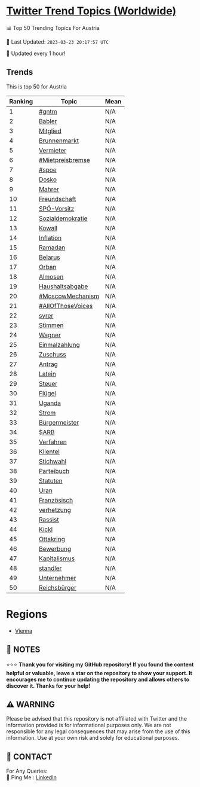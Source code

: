 [Twitter Trend Topics (Worldwide)](https://github.com/ErcinDedeoglu/Twitter-Trend-Topics)
==========


📊 Top 50 Trending Topics For Austria

📆 Last Updated: `2023-03-23 20:17:57 UTC`

🔧 Updated every 1 hour!


## Trends

This is top 50 for Austria

| Ranking | Topic | Mean |
| ------- | ------------ | ------------ |
| 1 | [#gntm](http://twitter.com/search?q=%23gntm) | N/A |
| 2 | [Babler](http://twitter.com/search?q=Babler) | N/A |
| 3 | [Mitglied](http://twitter.com/search?q=Mitglied) | N/A |
| 4 | [Brunnenmarkt](http://twitter.com/search?q=Brunnenmarkt) | N/A |
| 5 | [Vermieter](http://twitter.com/search?q=Vermieter) | N/A |
| 6 | [#Mietpreisbremse](http://twitter.com/search?q=%23Mietpreisbremse) | N/A |
| 7 | [#spoe](http://twitter.com/search?q=%23spoe) | N/A |
| 8 | [Dosko](http://twitter.com/search?q=Dosko) | N/A |
| 9 | [Mahrer](http://twitter.com/search?q=Mahrer) | N/A |
| 10 | [Freundschaft](http://twitter.com/search?q=Freundschaft) | N/A |
| 11 | [SPÖ-Vorsitz](http://twitter.com/search?q=SP%c3%96-Vorsitz) | N/A |
| 12 | [Sozialdemokratie](http://twitter.com/search?q=Sozialdemokratie) | N/A |
| 13 | [Kowall](http://twitter.com/search?q=Kowall) | N/A |
| 14 | [Inflation](http://twitter.com/search?q=Inflation) | N/A |
| 15 | [Ramadan](http://twitter.com/search?q=Ramadan) | N/A |
| 16 | [Belarus](http://twitter.com/search?q=Belarus) | N/A |
| 17 | [Orban](http://twitter.com/search?q=Orban) | N/A |
| 18 | [Almosen](http://twitter.com/search?q=Almosen) | N/A |
| 19 | [Haushaltsabgabe](http://twitter.com/search?q=Haushaltsabgabe) | N/A |
| 20 | [#MoscowMechanism](http://twitter.com/search?q=%23MoscowMechanism) | N/A |
| 21 | [#AllOfThoseVoices](http://twitter.com/search?q=%23AllOfThoseVoices) | N/A |
| 22 | [syrer](http://twitter.com/search?q=syrer) | N/A |
| 23 | [Stimmen](http://twitter.com/search?q=Stimmen) | N/A |
| 24 | [Wagner](http://twitter.com/search?q=Wagner) | N/A |
| 25 | [Einmalzahlung](http://twitter.com/search?q=Einmalzahlung) | N/A |
| 26 | [Zuschuss](http://twitter.com/search?q=Zuschuss) | N/A |
| 27 | [Antrag](http://twitter.com/search?q=Antrag) | N/A |
| 28 | [Latein](http://twitter.com/search?q=Latein) | N/A |
| 29 | [Steuer](http://twitter.com/search?q=Steuer) | N/A |
| 30 | [Flügel](http://twitter.com/search?q=Fl%c3%bcgel) | N/A |
| 31 | [Uganda](http://twitter.com/search?q=Uganda) | N/A |
| 32 | [Strom](http://twitter.com/search?q=Strom) | N/A |
| 33 | [Bürgermeister](http://twitter.com/search?q=B%c3%bcrgermeister) | N/A |
| 34 | [$ARB](http://twitter.com/search?q=%24ARB) | N/A |
| 35 | [Verfahren](http://twitter.com/search?q=Verfahren) | N/A |
| 36 | [Klientel](http://twitter.com/search?q=Klientel) | N/A |
| 37 | [Stichwahl](http://twitter.com/search?q=Stichwahl) | N/A |
| 38 | [Parteibuch](http://twitter.com/search?q=Parteibuch) | N/A |
| 39 | [Statuten](http://twitter.com/search?q=Statuten) | N/A |
| 40 | [Uran](http://twitter.com/search?q=Uran) | N/A |
| 41 | [Französisch](http://twitter.com/search?q=Franz%c3%b6sisch) | N/A |
| 42 | [verhetzung](http://twitter.com/search?q=verhetzung) | N/A |
| 43 | [Rassist](http://twitter.com/search?q=Rassist) | N/A |
| 44 | [Kickl](http://twitter.com/search?q=Kickl) | N/A |
| 45 | [Ottakring](http://twitter.com/search?q=Ottakring) | N/A |
| 46 | [Bewerbung](http://twitter.com/search?q=Bewerbung) | N/A |
| 47 | [Kapitalismus](http://twitter.com/search?q=Kapitalismus) | N/A |
| 48 | [standler](http://twitter.com/search?q=standler) | N/A |
| 49 | [Unternehmer](http://twitter.com/search?q=Unternehmer) | N/A |
| 50 | [Reichsbürger](http://twitter.com/search?q=Reichsb%c3%bcrger) | N/A |



# Regions

* [Vienna](</Austria/Vienna.md>)



## 📝 NOTES

⭐⭐⭐ **Thank you for visiting my GitHub repository! If you found the content helpful or valuable, leave a star on the repository to show your support. It encourages me to continue updating the repository and allows others to discover it. Thanks for your help!**


## ⚠️ WARNING

Please be advised that this repository is not affiliated with Twitter and the information provided is for informational purposes only. We are not responsible for any legal consequences that may arise from the use of this information. Use at your own risk and solely for educational purposes.


## 📨 CONTACT

 For Any Queries:  
            🏓 Ping Me : [LinkedIn](https://www.linkedin.com/in/ercindedeoglu/)

